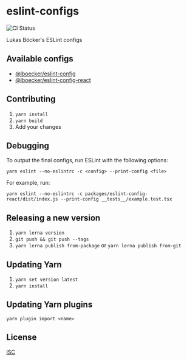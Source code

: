 # eslint-configs

![CI Status](https://img.shields.io/github/workflow/status/lboecker/eslint-configs/CI/main?label=ci)

Lukas Böcker's ESLint configs

## Available configs

- [@lboecker/eslint-config](packages/eslint-config)
- [@lboecker/eslint-config-react](packages/eslint-config-react)

## Contributing

1. `yarn install`
2. `yarn build`
3. Add your changes

## Debugging

To output the final configs, run ESLint with the following options:

`yarn eslint --no-eslintrc -c <config> --print-config <file>`

For example, run:

`yarn eslint --no-eslintrc -c packages/eslint-config-react/dist/index.js --print-config __tests__/example.test.tsx`

## Releasing a new version

1. `yarn lerna version`
2. `git push && git push --tags`
3. `yarn lerna publish from-package` or `yarn lerna publish from-git`

## Updating Yarn

1. `yarn set version latest`
2. `yarn install`

## Updating Yarn plugins

`yarn plugin import <name>`

## License

[ISC](LICENSE)
